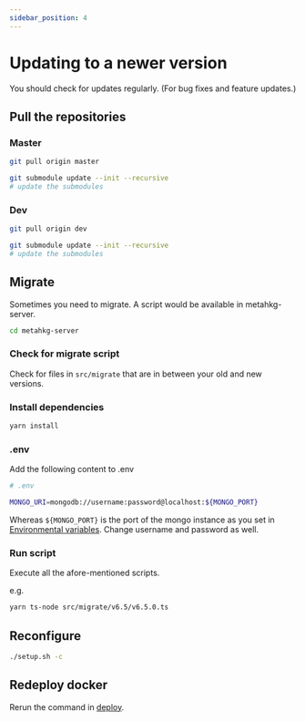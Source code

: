 ```yaml
---
sidebar_position: 4
---
```


# Updating to a newer version

You should check for updates regularly. (For bug fixes and feature updates.)

## Pull the repositories

### Master

```bash
git pull origin master

git submodule update --init --recursive
# update the submodules
```

### Dev

```bash
git pull origin dev

git submodule update --init --recursive
# update the submodules
```

## Migrate

Sometimes you need to migrate. A script would be available in metahkg-server.

```bash
cd metahkg-server
```

### Check for migrate script

Check for files in `src/migrate` that are in between your old and new versions.

### Install dependencies

```bash
yarn install
```

### .env

Add the following content to .env

```bash
# .env

MONGO_URI=mongodb://username:password@localhost:${MONGO_PORT}
```

Whereas `${MONGO_PORT}` is the port of the mongo instance as you set in [Environmental variables](./setup/env.md).
Change username and password as well.

### Run script

Execute all the afore-mentioned scripts.

e.g.

```bash
yarn ts-node src/migrate/v6.5/v6.5.0.ts
```

## Reconfigure

```bash
./setup.sh -c
```

## Redeploy docker

Rerun the command in [deploy](/docs/deploy).
